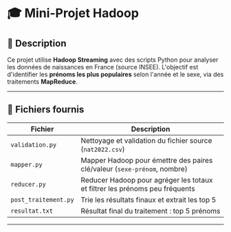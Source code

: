 # 🎓 Mini-Projet Hadoop

## 📘 Description
Ce projet utilise **Hadoop Streaming** avec des scripts Python pour analyser les données de naissances en France (source INSEE). L'objectif est d'identifier les **prénoms les plus populaires** selon l'année et le sexe, via des traitements **MapReduce**.

---

## 📂 Fichiers fournis

| Fichier                  | Description |
|--------------------------|-------------|
| `validation.py`          | Nettoyage et validation du fichier source (`nat2022.csv`) |
| `mapper.py`              | Mapper Hadoop pour émettre des paires clé/valeur (`sexe-prénom`, nombre) |
| `reducer.py`             | Reducer Hadoop pour agréger les totaux et filtrer les prénoms peu fréquents |
| `post_traitement.py`     | Trie les résultats finaux et extrait les top 5 |
| `resultat.txt`           | Résultat final du traitement : top 5 prénoms |
---

